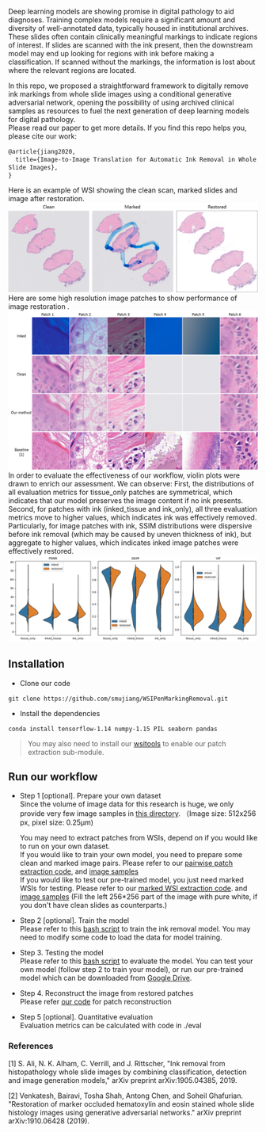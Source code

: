Deep learning models are showing promise in digital pathology to aid diagnoses. 
Training complex models require a significant amount and diversity of well-annotated data, typically housed in institutional archives. 
These slides often contain clinically meaningful markings to indicate regions of interest. 
If slides are scanned with the ink present, then the downstream model may end up looking for regions with ink before making a classification. 
If scanned without the markings, the information is lost about where the relevant regions are located. 

In this repo, we proposed a straightforward framework to digitally remove ink markings from whole slide images using a conditional generative adversarial network, opening the possibility of using archived clinical samples as resources to fuel the next generation of deep learning models for digital pathology.   
Please read our paper to get more details. If you find this repo helps you, please cite our work:
```
@article{jiang2020,
  title={Image-to-Image Translation for Automatic Ink Removal in Whole Slide Images},
}
```

Here is an example of WSI showing the clean scan, marked slides and image after restoration.  
![Thumbnail level](./doc/imgs/sample.png) 
Here are some high resolution image patches to show performance of image restoration .
![High resolution patches](./doc/imgs/sample_patches.png)
In order to evaluate the effectiveness of our workflow, violin plots were drawn to enrich our assessment. 
We can observe: First, the distributions of all evaluation metrics for tissue_only patches are symmetrical, which indicates that our model preserves the image content if no ink presents. 
Second, for patches with ink (inked_tissue and ink_only), all three evaluation metrics move to higher values, which indicates ink was effectively removed. 
Particularly, for image patches with ink, SSIM distributions were dispersive before ink removal (which may be caused by uneven thickness of ink), but aggregate to higher values, which indicates inked image patches were effectively restored.
![Quantitative evaluation result](./doc/imgs/qua_eval.png)

## Installation
* Clone our code 
```
git clone https://github.com/smujiang/WSIPenMarkingRemoval.git
```
* Install the dependencies
```
conda install tensorflow-1.14 numpy-1.15 PIL seaborn pandas
```
> You may also need to install our [wsitools]() to enable our patch extraction sub-module.

## Run our workflow
* Step 1 [optional]. Prepare your own dataset   
    Since the volume of image data for this research is huge, we only provide very few image samples in [this directory](./img_samples). （Image size: 512x256 px, pixel size: 0.25μm) 
    
    You may need to extract patches from WSIs, depend on if you would like to run on your own dataset.  
    If you would like to train your own model, you need to prepare some clean and marked image pairs. Please refer to our [pairwise patch extraction code](./patch_extraction/extract_pairs.py), and [image samples](./img_samples)   
    If you would like to test our pre-trained model, you just need marked WSIs for testing. Please refer to our [marked WSI extraction code](./patch_extraction/extract_marked.py). and [image samples](./img_samples) (Fill the left 256*256 part of the image with pure white, if you don't have clean slides as counterparts.) 

* Step 2 [optional]. Train the model   
    Please refer to this [bash script](./pix2pix/training.sh) to train the ink removal model. You may need to modify some code to load the data for model training.

* Step 3. Testing the model  
    Please refer to this [bash script](./pix2pix/eval.sh) to evaluate the model. You can test your own model (follow step 2 to train your model), or run our pre-trained model which can be downloaded from [Google Drive](https://drive.google.com/open?id=1iFKdA-I2Ms_CzhYY9naHfYAR2xrz4ria).

* Step 4. Reconstruct the image from restored patches  
    Please refer [our code](./post_proc/patch_blending.py) for patch reconstruction 

* Step 5 [optional]. Quantitative evaluation    
    Evaluation metrics can be calculated with code in ./eval

### References
[1] S. Ali, N. K. Alham, C. Verrill, and J. Rittscher, "Ink removal from histopathology whole slide images by combining classification, detection and image generation models," arXiv preprint arXiv:1905.04385, 2019.

[2] Venkatesh, Bairavi, Tosha Shah, Antong Chen, and Soheil Ghafurian. "Restoration of marker occluded hematoxylin and eosin stained whole slide histology images using generative adversarial networks." arXiv preprint arXiv:1910.06428 (2019).



